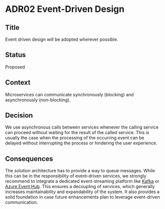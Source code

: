# ADR02 Event-Driven Design

## Title
Event driven design will be adopted wherever possible.

## Status
Proposed

## Context
Microservices can communicate synchronously (blocking) and asynchronously (non-blocking).

## Decision
We use asynchronous calls between services whenever the calling service can proceed without waiting for the result of the called service. 
This is usually the case when the processing of the occurring event can be delayed without interrupting the process or hindering the user experience.

## Consequences
The solution architecture has to provide a way to queue messages. While this can be in the responsibility of event-driven services, we strongly recommend to integrate a dedicated event-streaming platform like [Kafka](https://kafka.apache.org/) or [Azure Event Hub](https://azure.microsoft.com/de-de/products/event-hubs/#features). This ensures a decoupling of services, which generally increases maintainability and expandability of the system. It also provides a solid foundation in case future enhancements plan to leverage event-driven communication.